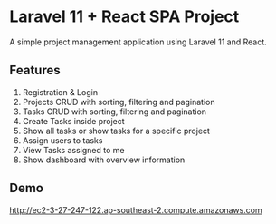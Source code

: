 # Laravel 11 + React SPA Project
A simple project management application using Laravel 11 and React.

## Features
1. Registration & Login
2. Projects CRUD with sorting, filtering and pagination
3. Tasks CRUD with sorting, filtering and pagination
4. Create Tasks inside project
5. Show all tasks or show tasks for a specific project
6. Assign users to tasks
7. View Tasks assigned to me
8. Show dashboard with overview information


## Demo
http://ec2-3-27-247-122.ap-southeast-2.compute.amazonaws.com


